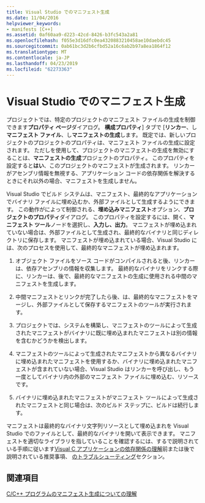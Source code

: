 ```yaml
---
title: Visual Studio でのマニフェスト生成
ms.date: 11/04/2016
helpviewer_keywords:
- manifests [C++]
ms.assetid: 0af60aa9-d223-42cd-8426-b3fc543a2a81
ms.openlocfilehash: f055e3d16dfc0ea4320883210458ae10daebdc45
ms.sourcegitcommit: 0ab61bc3d2b6cfbd52a16c6ab2b97a8ea1864f12
ms.translationtype: MT
ms.contentlocale: ja-JP
ms.lasthandoff: 04/23/2019
ms.locfileid: "62273363"
---
```

# <a name="manifest-generation-in-visual-studio"></a>Visual Studio でのマニフェスト生成

プロジェクトでは、特定のプロジェクトのマニフェスト ファイルの生成を制御できます**プロパティ ページ**ダイアログ。 **構成プロパティ**] タブで [**リンカー**、し**マニフェスト ファイル**、し**マニフェストの生成**します。 既定では、新しいプロジェクトのプロジェクトのプロパティは、マニフェスト ファイルの生成に設定されます。 ただしを使用して、プロジェクトのマニフェストの生成を無効にすることは、**マニフェストの生成**プロジェクトのプロパティ。 このプロパティを設定すると**はい**、このプロジェクトのマニフェストが生成されます。 リンカーがアセンブリ情報を無視する、アプリケーション コードの依存関係を解決するときにそれ以外の場合、マニフェストを生成しません。

Visual Studio でビルド システムは、マニフェスト、最終的なアプリケーションでバイナリ ファイルに埋め込むか、外部ファイルとして生成するようにできます。 この動作がによって制御される、**埋め込みマニフェスト**オプション、**プロジェクトのプロパティ**ダイアログ。 このプロパティを設定するには、開く、**マニフェスト ツール**ノードを選択し、**入力し、出力**。 マニフェストが埋め込まれていない場合は、外部ファイルとして生成され、最終的なバイナリと同じディレクトリに保存します。 マニフェストが埋め込まれている場合、Visual Studio には、次のプロセスを使用して、最終的なマニフェストが埋め込まれます。

1. オブジェクト ファイルをソース コードがコンパイルされると後、リンカーは、依存アセンブリの情報を収集します。 最終的なバイナリをリンクする際に、リンカーは、後で、最終的なマニフェストの生成に使用される中間のマニフェストを生成します。

1. 中間マニフェストとリンクが完了したら後、は、最終的なマニフェストをマージし、外部ファイルとして保存するマニフェストのツールが実行されます。

1. プロジェクトでは、システムを構築し、マニフェストのツールによって生成されたマニフェストがバイナリに既に埋め込まれたマニフェストは別の情報を含むかどうかを検出します。

1. マニフェストのツールによって生成されたマニフェストから異なるバイナリに埋め込まれたマニフェストを使用するか、バイナリに埋め込まれたマニフェストが含まれていない場合、Visual Studio はリンカーを呼び出し、もう一度としてバイナリ内の外部のマニフェスト ファイルに埋め込む、リソースです。

1. バイナリに埋め込まれたマニフェストがマニフェスト ツールによって生成されたマニフェストと同じ場合は、次のビルド ステップに、ビルドは続行します。

マニフェストは最終的なバイナリ文字列リソースとして埋め込まれを Visual Studio でのファイルとして、最終的なバイナリを開いて表示できます。 マニフェストを適切なライブラリを指していることを確認するには、するで説明されている手順に従います[Visual C アプリケーションの依存関係の理解](../windows/understanding-the-dependencies-of-a-visual-cpp-application.md)前または後で説明されている推奨事項、 [のトラブルシューティング](troubleshooting-c-cpp-isolated-applications-and-side-by-side-assemblies.md)セクション。

## <a name="see-also"></a>関連項目

[C/C++ プログラムのマニフェスト生成についての理解](understanding-manifest-generation-for-c-cpp-programs.md)
